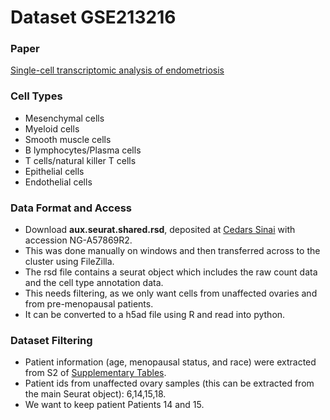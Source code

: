 # Dataset GSE213216

### Paper
[Single-cell transcriptomic analysis of endometriosis](https://www.nature.com/articles/s41588-022-01254-1#Sec11)

### Cell Types
- Mesenchymal cells
- Myeloid cells 
- Smooth muscle cells
- B lymphocytes/Plasma cells
- T cells/natural killer T cells
- Epithelial cells
- Endothelial cells

### Data Format and Access

- Download **aux.seurat.shared.rsd**, deposited at [Cedars Sinai](https://cedars.app.box.com/s/1ks3eyzlpnjbrseefw3j4k7nx6p2ut02) with accession NG-A57869R2.
- This was done manually on windows and then transferred across to the cluster using FileZilla.
- The rsd file contains a seurat object which includes the raw count data and the cell type annotation data.
- This needs filtering, as we only want cells from unaffected ovaries and from pre-menopausal patients.
- It can be converted to a h5ad file using R and read into python.

### Dataset Filtering
- Patient information (age, menopausal status, and race) were extracted from S2 of [Supplementary Tables](https://static-content.springer.com/esm/art%3A10.1038%2Fs41588-022-01254-1/MediaObjects/41588_2022_1254_MOESM4_ESM.xlsx).
- Patient ids from unaffected ovary samples (this can be extracted from the main Seurat object): 6,14,15,18.
- We want to keep patient Patients 14 and 15.

